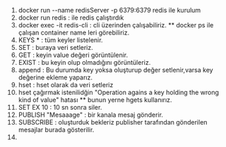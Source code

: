 1. docker run --name redisServer -p 6379:6379 redis ile kurulum 
2. docker run redis : ile redis çalıştırdık
3. docker exec -it <name-container> redis-cli  : cli üzerinden çalışabiliriz. 
    ** docker ps ile çalışan container name leri görebiliriz. 
4. KEYS * : tüm keyler listelenir. 
5. SET <key> <value> :  buraya veri setleriz. 
6. GET <Key> : keyin value değeri görüntülenir. 
7. EXIST <key> : bu keyin olup olmadığını görüntüleriz.
8. append <key> <value> : Bu durumda key yoksa oluşturup değer setlenir,varsa key değerine ekleme yaparız. 
9. hset  <hsetname> <key> <value> : hset olarak da veri setleriz
10. hset çağırmak istenilidğin "Operation agains a key holding the wrong kind of value" hatası
    ** bunun yerne hgets <hsetname> kullanırız.
11. SET <key> <value>  EX  10 : 10 sn sonra siler. 
12. PUBLISH <subscribeName> "Mesaaage" : bir kanala mesaj gönderir. 
13. SUBSCRIBE <name> :  oluşturduk bekleriz publisher tarafından gönderilen mesajlar burada gösterilir. 
14. 